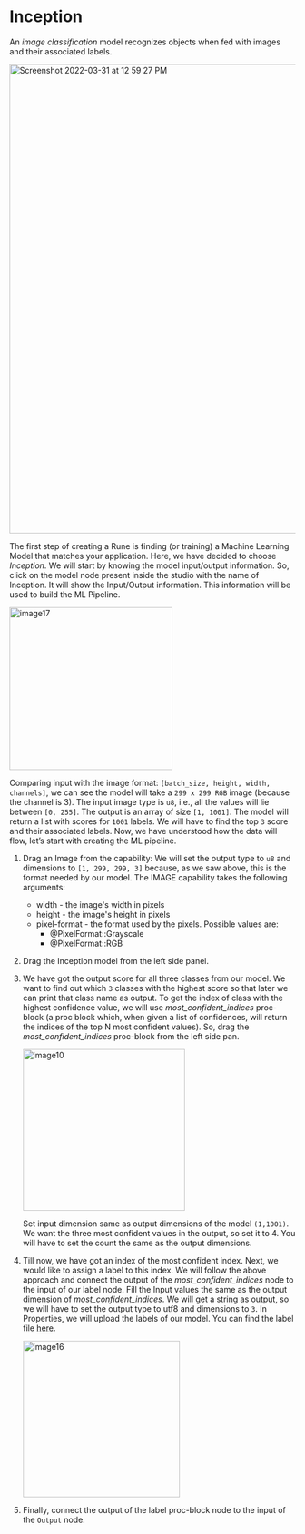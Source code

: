 # Inception

An _image classification_ model recognizes objects when fed with images and their associated labels.

<img width="827" alt="Screenshot 2022-03-31 at 12 59 27 PM" src="https://user-images.githubusercontent.com/50593567/161001452-722aa043-1fb9-4fb5-9ae3-d96490ae2ac7.png">


The first step of creating a Rune is finding (or training) a Machine Learning Model that matches your application. Here, we have decided to choose _Inception_. We will start by knowing the model input/output information. So, click on the model node present inside the studio with the name of Inception. It will show the Input/Output information. This information will be used to build the ML Pipeline.

<img width="287" alt="image17" src="https://user-images.githubusercontent.com/50593567/156815878-926375d6-307d-4ca8-b3f5-63675b522d83.png"/>

Comparing input with the image format: `[batch_size, height, width, channels]`, we can see the model will take a `299 x 299 RGB` image (because the channel is 3). The input image type is `u8`, i.e., all the values will lie between `[0, 255]`. The output is an array of size `[1, 1001]`. The model will return a list with scores for `1001` labels. We will have to find the top `3` score and their associated labels. Now, we have understood how the data will flow, let’s start with creating the ML pipeline.
1. Drag an Image from the  capability:
We will set the output type to `u8` and dimensions to `[1, 299, 299, 3]` because, as we saw above, this is the format needed by our model.
The IMAGE capability takes the following arguments:
    - width - the image's width in pixels
    - height - the image's height in pixels
    - pixel-format - the format used by the pixels. Possible values are:
        - @PixelFormat::Grayscale
        - @PixelFormat::RGB
2. Drag the Inception model from the left side panel.
3. We have got the output score for all three classes from our model. We want to find out which `3` classes with the highest score so that later we can print that class name as output. To get the index of class with the highest confidence value, we will use _most_confident_indices_ proc-block (a proc block which, when given a list of confidences, will return the indices of the top N most confident values). So, drag the  _most_confident_indices_ proc-block from the left side pan.
   
   <img width="285" alt="image10" src="https://user-images.githubusercontent.com/50593567/156817043-cf859d54-7c77-41cb-815b-be898ddd8f4d.png"/>

    Set input dimension same as output dimensions of the model `(1,1001)`. We want the three most confident values in the output, so set it to 4. You will have to set the count the same as the output dimensions.
4. Till now, we have got an index of the most confident index. Next, we would like to assign a label to this index. We will follow the above approach and connect the output of the _most_confident_indices_ node to the input of our label node. Fill the Input values the same as the output dimension of _most_confident_indices_. We will get a string as output, so we will have to set the output type to utf8 and dimensions to `3`. In Properties, we will upload the labels of our model. You can find the label file [here](https://drive.google.com/file/d/1m_NQi-P_6LIOraUIY-JOAH36oBp7bs1O/view?usp=sharing).
   
    <img width="276" alt="image16" src="https://user-images.githubusercontent.com/50593567/156817972-5f0e209c-1da3-46de-9387-eb860b02fc9e.png"/>

5. Finally, connect the output of the label proc-block node to the input of the `Output` node.